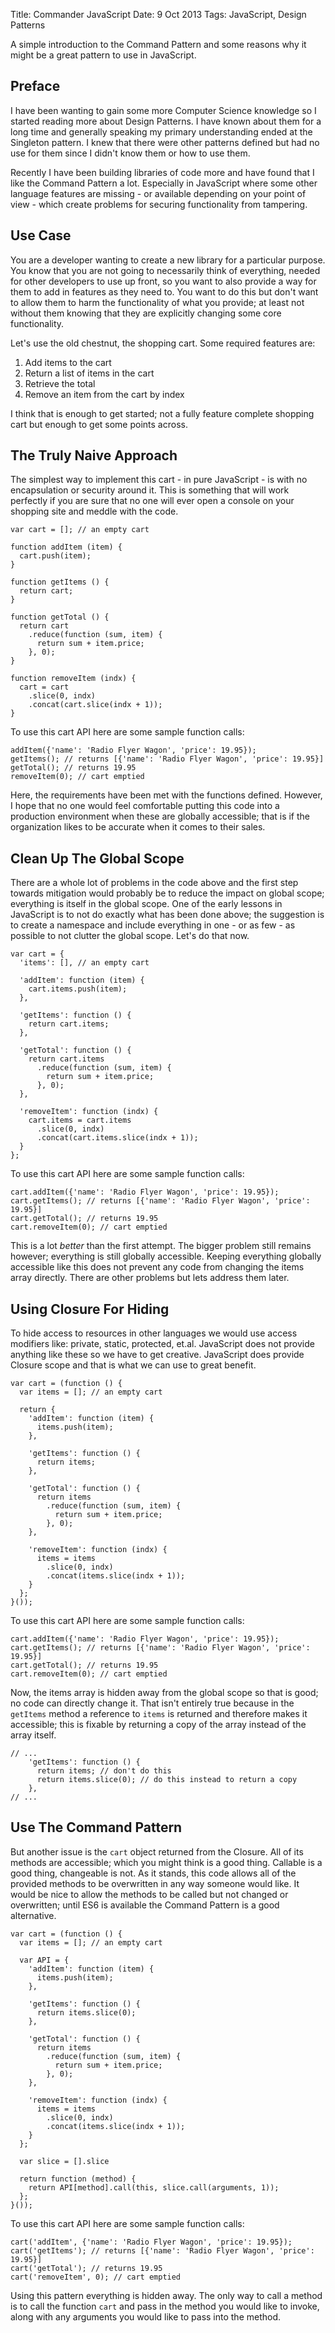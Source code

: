 Title: Commander JavaScript
Date: 9 Oct 2013
Tags: JavaScript, Design Patterns

A simple introduction to the Command Pattern and some reasons why it might be a great pattern to use in JavaScript.

## Preface

I have been wanting to gain some more Computer Science knowledge so I started reading more about Design Patterns. I have known about them for a long time and generally speaking my primary understanding ended at the Singleton pattern. I knew that there were other patterns defined but had no use for them since I didn't know them or how to use them.

Recently I have been building libraries of code more and have found that I like the Command Pattern a lot. Especially in JavaScript where some other language features are missing - or available depending on your point of view - which create problems for securing functionality from tampering.

## Use Case

You are a developer wanting to create a new library for a particular purpose. You know that you are not going to necessarily think of everything, needed for other developers to use up front, so you want to also provide a way for them to add in features as they need to. You want to do this but don't want to allow them to harm the functionality of what you provide; at least not without them knowing that they are explicitly changing some core functionality.

Let's use the old chestnut, the shopping cart. Some required features are:

  1. Add items to the cart
  2. Return a list of items in the cart
  3. Retrieve the total
  4. Remove an item from the cart by index

I think that is enough to get started; not a fully feature complete shopping cart but enough to get some points across.

## The Truly Naive Approach

The simplest way to implement this cart - in pure JavaScript - is with no encapsulation or security around it. This is something that will work perfectly if you are sure that no one will ever open a console on your shopping site and meddle with the code.

    var cart = []; // an empty cart

    function addItem (item) {
      cart.push(item);
    }

    function getItems () {
      return cart;
    }

    function getTotal () {
      return cart
        .reduce(function (sum, item) {
          return sum + item.price;
        }, 0);
    }

    function removeItem (indx) {
      cart = cart
        .slice(0, indx)
        .concat(cart.slice(indx + 1));
    }

To use this cart API here are some sample function calls:

    addItem({'name': 'Radio Flyer Wagon', 'price': 19.95});
    getItems(); // returns [{'name': 'Radio Flyer Wagon', 'price': 19.95}]
    getTotal(); // returns 19.95
    removeItem(0); // cart emptied

Here, the requirements have been met with the functions defined. However, I hope that no one would feel comfortable putting this code into a production environment when these are globally accessible; that is if the organization likes to be accurate when it comes to their sales.

## Clean Up The Global Scope

There are a whole lot of problems in the code above and the first step towards mitigation would probably be to reduce the impact on global scope; everything is itself in the global scope. One of the early lessons in JavaScript is to not do exactly what has been done above; the suggestion is to create a namespace and include everything in one - or as few - as possible to not clutter the global scope. Let's do that now.

    var cart = {
      'items': [], // an empty cart

      'addItem': function (item) {
        cart.items.push(item);
      },

      'getItems': function () {
        return cart.items;
      },

      'getTotal': function () {
        return cart.items
          .reduce(function (sum, item) {
            return sum + item.price;
          }, 0);
      },

      'removeItem': function (indx) {
        cart.items = cart.items
          .slice(0, indx)
          .concat(cart.items.slice(indx + 1));
      }
    };

To use this cart API here are some sample function calls:

    cart.addItem({'name': 'Radio Flyer Wagon', 'price': 19.95});
    cart.getItems(); // returns [{'name': 'Radio Flyer Wagon', 'price': 19.95}]
    cart.getTotal(); // returns 19.95
    cart.removeItem(0); // cart emptied

This is a lot *better* than the first attempt. The bigger problem still remains however; everything is still globally accessible. Keeping everything globally accessible like this does not prevent any code from changing the items array directly. There are other problems but lets address them later.

## Using Closure For Hiding

To hide access to resources in other languages we would use access modifiers like: private, static, protected, et.al. JavaScript does not provide anything like these so we have to get creative. JavaScript does provide Closure scope and that is what we can use to great benefit.

    var cart = (function () {
      var items = []; // an empty cart

      return {
        'addItem': function (item) {
          items.push(item);
        },

        'getItems': function () {
          return items;
        },

        'getTotal': function () {
          return items
            .reduce(function (sum, item) {
              return sum + item.price;
            }, 0);
        },

        'removeItem': function (indx) {
          items = items
            .slice(0, indx)
            .concat(items.slice(indx + 1));
        }
      };
    }());

To use this cart API here are some sample function calls:

    cart.addItem({'name': 'Radio Flyer Wagon', 'price': 19.95});
    cart.getItems(); // returns [{'name': 'Radio Flyer Wagon', 'price': 19.95}]
    cart.getTotal(); // returns 19.95
    cart.removeItem(0); // cart emptied

Now, the items array is hidden away from the global scope so that is good; no code can directly change it. That isn't entirely true because in the `getItems` method a reference to `items` is returned and therefore makes it accessible; this is fixable by returning a copy of the array instead of the array itself.

    // ...
        'getItems': function () {
          return items; // don't do this
          return items.slice(0); // do this instead to return a copy
        },
    // ...

## Use The Command Pattern

But another issue is the `cart` object returned from the Closure. All of its methods are accessible; which you might think is a good thing. Callable is a good thing, changeable is not. As it stands, this code allows all of the provided methods to be overwritten in any way someone would like. It would be nice to allow the methods to be called but not changed or overwritten; until ES6 is available the Command Pattern is a good alternative.

    var cart = (function () {
      var items = []; // an empty cart

      var API = {
        'addItem': function (item) {
          items.push(item);
        },

        'getItems': function () {
          return items.slice(0);
        },

        'getTotal': function () {
          return items
            .reduce(function (sum, item) {
              return sum + item.price;
            }, 0);
        },

        'removeItem': function (indx) {
          items = items
            .slice(0, indx)
            .concat(items.slice(indx + 1));
        }
      };

      var slice = [].slice

      return function (method) {
        return API[method].call(this, slice.call(arguments, 1));
      };
    }());

To use this cart API here are some sample function calls:

    cart('addItem', {'name': 'Radio Flyer Wagon', 'price': 19.95});
    cart('getItems'); // returns [{'name': 'Radio Flyer Wagon', 'price': 19.95}]
    cart('getTotal'); // returns 19.95
    cart('removeItem', 0); // cart emptied

Using this pattern everything is hidden away. The only way to call a method is to call the function `cart` and pass in the method you would like to invoke, along with any arguments you would like to pass into the method.


